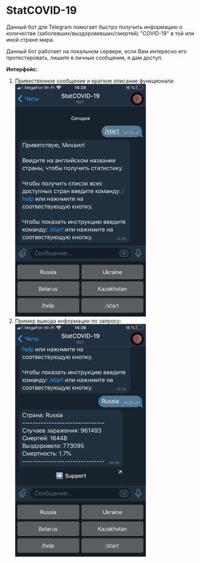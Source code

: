# StatCOVID-19

Данный бот для Telegram помогает быстро получить информацию о количестве (заболевших/выздоровевших/смертей) "COVID-19" в той или иной стране мира.

Данный бот работает на локальном сервере, если Вам интересно его протестировать, пишите в личные сообщения, я дам доступ.

<b>Интерфейс:</b>

<ol>
<li>Привественное сообщение и краткое описание функционала:
<img src="./pics/1.jpg" alt="pic1" width="350"/></li>

<li>Пример вывода информации по запросу:
<img src="./pics/2.jpg" alt="pic1" width="350"/></li>
</ol>
